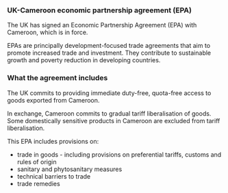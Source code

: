 ### UK-Cameroon economic partnership agreement (EPA)

The UK has signed an Economic Partnership Agreement (EPA) with Cameroon, which is in force.

EPAs are principally development-focused trade agreements that aim to promote increased trade and investment. They contribute to sustainable growth and poverty reduction in developing countries.

### What the agreement includes

The UK commits to providing immediate duty-free, quota-free access to goods exported from Cameroon.

In exchange, Cameroon commits to gradual tariff liberalisation of goods. Some domestically sensitive products in Cameroon are excluded from tariff liberalisation.

This EPA includes provisions on:

- trade in goods - including provisions on preferential tariffs, customs and rules of origin
- sanitary and phytosanitary measures
- technical barriers to trade
- trade remedies
